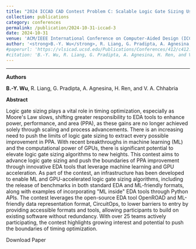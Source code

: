 ```yaml
---
title: "2024 ICCAD CAD Contest Problem C: Scalable Logic Gate Sizing Using ML Techniques and GPU Acceleration"
collection: publications
category: conferences
permalink: /publication/2024-10-31-iccad-3
date: 2024-10-31
venue: 'ACM/IEEE International Conference on Computer-Aided Design (ICCAD)'
author: '<strong>B.-Y. Wu</strong>, R. Liang, G. Pradipta, A. Agnesina, H. Ren, and V. A. Chhabria'
#paperurl: 'https://vlsicad.ucsd.edu/Publications/Conferences/412/c412.pdf'
#citation: 'B.-Y. Wu, R. Liang, G. Pradipta, A. Agnesina, H. Ren, and V. A. Chhabria, “2024 ICCAD CAD Contest Problem C: Scalable Logic Gate Sizing Using ML Techniques and GPU Acceleration“, Proc. ICCAD, 2024.'
---
```

****

**Authors**

**B.-Y. Wu**, R. Liang, G. Pradipta, A. Agnesina, H. Ren, and V. A. Chhabria


**Abstract**

Logic gate sizing plays a vital role in timing optimization, especially as Moore's Law slows, shifting greater responsibility to EDA tools to enhance power, performance, and area (PPA), as these gains are no longer achieved solely through scaling and process advancements. There is an increasing need to push the limits of logic gate sizing to extract every possible improvement in PPA. With recent breakthroughs in machine learning (ML) and the computational power of GPUs, there is significant potential to elevate logic gate sizing algorithms to new heights. This contest aims to advance logic gate sizing and push the boundaries of PPA improvement through innovative EDA tools that leverage machine learning and GPU acceleration. As part of the contest, an infrastructure has been developed to enable ML and GPU-accelerated logic gate sizing algorithms, including the release of benchmarks in both standard EDA and ML-friendly formats, along with examples of incorporating "ML inside" EDA tools through Python APIs. The contest leverages the open-source EDA tool OpenROAD and ML-friendly data representation format, CircuitOps, to lower barriers to entry by providing accessible formats and tools, allowing participants to build on existing software without redundancy. With over 25 teams actively participating, the contest highlights growing interest and potential to push the boundaries of timing optimization.

<a href="https://dl.acm.org/doi/10.1145/3676536.3689912" style="text-decoration: none;">Download Paper</a>